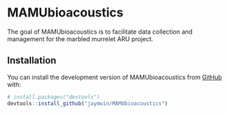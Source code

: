 
# MAMUbioacoustics

<!-- badges: start -->
<!-- badges: end -->

The goal of MAMUbioacoustics is to facilitate data collection and management for the marbled murrelet ARU project.

## Installation

You can install the development version of MAMUbioacoustics from [GitHub](https://github.com/) with:

``` r
# install.packages("devtools")
devtools::install_github("jaymwin/MAMUbioacoustics")
```
